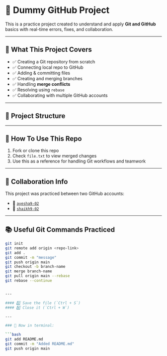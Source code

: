# 🧪 Dummy GitHub Project

This is a practice project created to understand and apply **Git and GitHub** basics with real-time errors, fixes, and collaboration.

---

## 🚀 What This Project Covers

- ✅ Creating a Git repository from scratch
- ✅ Connecting local repo to GitHub
- ✅ Adding & committing files
- ✅ Creating and merging branches
- ✅ Handling **merge conflicts**
- ✅ Resolving using `rebase`
- ✅ Collaborating with multiple GitHub accounts

---

## 📁 Project Structure


---

## 🔧 How To Use This Repo

1. Fork or clone this repo  
2. Check `file.txt` to view merged changes  
3. Use this as a reference for handling Git workflows and teamwork

---

## 🤝 Collaboration Info

This project was practiced between two GitHub accounts:
- 👤 [`ayesha9-02`](https://github.com/ayesha9-02)
- 👤 [`shaikh9-02`](https://github.com/shaikh9-02)

---

## 📚 Useful Git Commands Practiced

```bash
git init
git remote add origin <repo-link>
git add .
git commit -m "message"
git push origin main
git checkout -b branch-name
git merge branch-name
git pull origin main --rebase
git rebase --continue


---

#### 3️⃣ Save the file (`Ctrl + S`)  
#### 4️⃣ Close it (`Ctrl + W`)

---

### 🔁 Now in terminal:

```bash
git add README.md
git commit -m "Added README.md"
git push origin main
